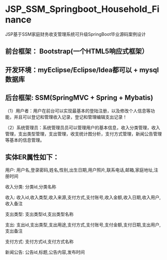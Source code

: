 # JSP_SSM_Springboot_Household_Finance
JSP基于SSM家庭财务收支管理系统可升级SpringBoot毕业源码案例设计
## 前台框架： Bootstrap(一个HTML5响应式框架）
## 开发环境：myEclipse/Eclipse/Idea都可以 + mysql数据库
## 后台框架: SSM(SpringMVC + Spring + Mybatis) 
（1）用户者：用户在前台可以实现最基本的登陆注册，以及修改个人信息等功能，并且可以登记和管理收入记录，登记和管理编辑支出记录！

（2）系统管理员：系统管理员员可以管理用户的基本信息，收入分类管理，收入管理，支出类型管理，支出管理，收支统计图分析，支付方式管理，新闻公告管理等基本的信息管理。
## 实体ER属性如下：
用户: 用户名,登录密码,姓名,性别,出生日期,用户照片,联系电话,邮箱,家庭地址,注册时间

收入分类: 分类id,分类名称

收入: 收入id,收入类型,收入来源,支付方式,支付账号,收入金额,收入日期,收入用户,收入备注

支出类型: 支出类型id,支出类型名称

支出: 支出id,支出类型,支出用途,支付方式,支付账号,支付金额,支付日期,支出用户,支出备注

支付方式: 支付方式id,支付方式名称

新闻公告: 公告id,标题,公告内容,发布时间
